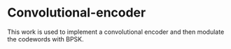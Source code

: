 # Convolutional-encoder
This work is used to implement a convolutional encoder and then modulate the codewords with BPSK.
